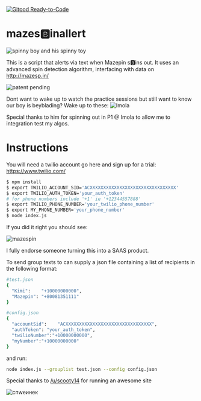 [![Gitpod Ready-to-Code](https://img.shields.io/badge/Gitpod-Ready--to--Code-blue?logo=gitpod)](https://gitpod.io/#https://github.com/hortinstein/mazesbinallert) 

# mazes🅱️inallert

![spinny boy and his spinny toy](https://i.imgur.com/SSoVX9h.png)

This is a script that alerts via text when Mazepin s🅱️ins out. It uses an advanced spin detection algorithm, interfacing with data on http://mazesp.in/

![patent pending](https://i.imgur.com/EWtTCRk.png)

Dont want to wake up to watch the practice sessions but still want to know our boy is beyblading?  Wake up to these:
![Imola](https://i.imgur.com/9gzB0Cg.png) 

Special thanks to him for spinning out in P1 @ Imola to allow me to integration test my algos.

# Instructions

You will need a twilio account go here and sign up for a trial: https://www.twilio.com/

``` sh
$ npm install
$ export TWILIO_ACCOUNT_SID='ACXXXXXXXXXXXXXXXXXXXXXXXXXXXXXXXX'
$ export TWILIO_AUTH_TOKEN='your_auth_token'
# for phone numbers include '+1' ie '+12344557888'
$ export TWILIO_PHONE_NUMBER='your_twilio_phone_number'
$ export MY_PHONE_NUMBER='your_phone_number' 
$ node index.js
```

If you did it right you should see:

![mazespin](https://i.imgur.com/Y8q0UJl.png)

I fully endorse someone turning this into a SAAS product.  

To send group texts to can supply a json file containing a list of recipients in the following format:
``` sh
#test.json
{
  "Kimi":    "+10000000000",
  "Mazepin": "+80081351111"
}
```

``` sh
#config.json
{
  "accountSid":    "ACXXXXXXXXXXXXXXXXXXXXXXXXXXXXXXXX",
  "authToken": "your_auth_token",
  "twilioNumber":"+10000000000",
  "myNumber":"+10000000000"
}
```


and run:
``` sh
node index.js --grouplist test.json --config config.json
```



Special thanks to [/u/scooty14](https://reddit.com/u/scooty14) for running an awesome site

![спwеинек](https://preview.redd.it/x5vh5ucovjv61.png?width=1024&auto=webp&s=d223c24f526295c3e8084b5291daf79b71479da0)